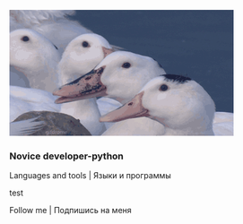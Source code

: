 [![Header | Шапка](https://github.com/FenixLaz/FenixLaz/blob/main/P63M.gif)](https://vk.com/chudin.dima)

### Novice developer-python

Languages and tools | Языки и программы

test

Follow me | Подпишись на меня
